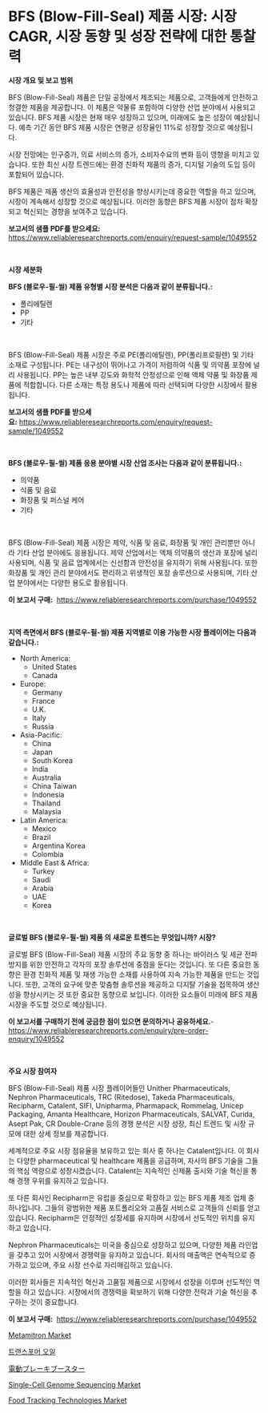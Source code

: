 <p><h1>BFS (Blow-Fill-Seal) 제품 시장: 시장 CAGR, 시장 동향 및 성장 전략에 대한 통찰력</h1></p><p><strong>시장 개요 및 보고 범위</strong></p>
<p><p>BFS (Blow-Fill-Seal) 제품은 단일 공정에서 제조되는 제품으로, 고객들에게 안전하고 청결한 제품을 제공합니다. 이 제품은 약물류 포함하여 다양한 산업 분야에서 사용되고 있습니다. BFS 제품 시장은 현재 매우 성장하고 있으며, 미래에도 높은 성장이 예상됩니다. 예측 기간 동안 BFS 제품 시장은 연평균 성장율인 11%로 성장할 것으로 예상됩니다. </p><p>시장 전망에는 인구증가, 의료 서비스의 증가, 소비자수요의 변화 등이 영향을 미치고 있습니다. 또한 최신 시장 트렌드에는 환경 친화적 제품의 증가, 디지털 기술의 도입 등이 포함되어 있습니다. </p><p>BFS 제품은 제품 생산의 효율성과 안전성을 향상시키는데 중요한 역할을 하고 있으며, 시장이 계속해서 성장할 것으로 예상됩니다. 이러한 동향은 BFS 제품 시장이 점차 확장되고 혁신되는 경향을 보여주고 있습니다.</p></p>
<p><strong>보고서의 샘플 PDF를 받으세요:</strong> <a href="https://www.reliableresearchreports.com/enquiry/request-sample/1049552">https://www.reliableresearchreports.com/enquiry/request-sample/1049552</a></p>
<p>&nbsp;</p>
<p><strong>시장 세분화</strong></p>
<p><strong>BFS (블로우-필-씰) 제품 유형별 시장 분석은 다음과 같이 분류됩니다.:</strong></p>
<p><ul><li>폴리에틸렌</li><li>PP</li><li>기타</li></ul></p>
<p>&nbsp;</p>
<p><p>BFS (Blow-Fill-Seal) 제품 시장은 주로 PE(폴리에틸렌), PP(폴리프로필렌) 및 기타 소재로 구성됩니다. PE는 내구성이 뛰어나고 가격이 저렴하여 식품 및 의약품 포장에 널리 사용됩니다. PP는 높은 내부 강도와 화학적 안정성으로 인해 액체 약품 및 화장품 제품에 적합합니다. 다른 소재는 특정 용도나 제품에 따라 선택되며 다양한 시장에서 활용됩니다.</p></p>
<p><strong>보고서의 샘플 PDF를 받으세요:</strong>&nbsp;<a href="https://www.reliableresearchreports.com/enquiry/request-sample/1049552">https://www.reliableresearchreports.com/enquiry/request-sample/1049552</a></p>
<p>&nbsp;</p>
<p><strong> BFS (블로우-필-씰) 제품 응용 분야별 시장 산업 조사는 다음과 같이 분류됩니다.:</strong></p>
<p><ul><li>의약품</li><li>식품 및 음료</li><li>화장품 및 퍼스널 케어</li><li>기타</li></ul></p>
<p>&nbsp;</p>
<p><p>BFS (Blow-Fill-Seal) 제품 시장은 제약, 식품 및 음료, 화장품 및 개인 관리뿐만 아니라 기타 산업 분야에도 응용됩니다. 제약 산업에서는 액체 의약품의 생산과 포장에 널리 사용되며, 식품 및 음료 업계에서는 신선함과 안전성을 유지하기 위해 사용됩니다. 또한 화장품 및 개인 관리 분야에서도 편리하고 위생적인 포장 솔루션으로 사용되며, 기타 산업 분야에서는 다양한 용도로 활용됩니다.</p></p>
<p><strong>이 보고서 구매:</strong>&nbsp; <a href="https://www.reliableresearchreports.com/purchase/1049552">https://www.reliableresearchreports.com/purchase/1049552</a></p>
<p>&nbsp;</p>
<p><strong>지역 측면에서 BFS (블로우-필-씰) 제품 지역별로 이용 가능한 시장 플레이어는 다음과 같습니다.:</strong></p>
<p><ul>
    <li>
        North America:
        <ul>
            <li>United States</li>
            <li>Canada</li>
        </ul>
    </li>
    <li>
        Europe:
        <ul>
            <li>Germany</li>
            <li>France</li>
            <li>U.K.</li>
            <li>Italy</li>
            <li>Russia</li>
        </ul>
    </li>
    <li>
        Asia-Pacific:
        <ul>
            <li>China</li>
            <li>Japan</li>
            <li>South Korea</li>
            <li>India</li>
            <li>Australia</li>
            <li>China Taiwan</li>
            <li>Indonesia</li>
            <li>Thailand</li>
            <li>Malaysia</li>
        </ul>
    </li>
    <li>
        Latin America:
        <ul>
            <li>Mexico</li>
            <li>Brazil</li>
            <li>Argentina Korea</li>
            <li>Colombia</li>
        </ul>
    </li>
    <li>
        Middle East & Africa:
        <ul>
            <li>Turkey</li>
            <li>Saudi</li>
            <li>Arabia</li>
            <li>UAE</li>
            <li>Korea</li>
        </ul>
    </li>
    </ul></p>
<p>&nbsp;</p>
<p><strong>글로벌 BFS (블로우-필-씰) 제품 의 새로운 트렌드는 무엇입니까? 시장?</strong></p>
<p><p>글로벌 BFS (Blow-Fill-Seal) 제품 시장의 주요 동향 중 하나는 바이러스 및 세균 전파 방지를 위한 안전하고 각자의 포장 솔루션에 중점을 둔다는 것입니다. 또 다른 중요한 동향은 환경 친화적 제품 및 재생 가능한 소재를 사용하여 지속 가능한 제품을 만드는 것입니다. 또한, 고객의 요구에 맞춘 맞춤형 솔루션을 제공하고 디지턀 기술을 접목하여 생산성을 향상시키는 것 또한 중요한 동향으로 보입니다. 이러한 요소들이 미래에 BFS 제품 시장을 주도할 것으로 예상됩니다.</p></p>
<p><strong>이 보고서를 구매하기 전에 궁금한 점이 있으면 문의하거나 공유하세요.</strong>- <a href="https://www.reliableresearchreports.com/enquiry/pre-order-enquiry/1049552">https://www.reliableresearchreports.com/enquiry/pre-order-enquiry/1049552</a></p>
<p>&nbsp;</p>
<p><strong>주요 시장 참여자</strong></p>
<p><p>BFS (Blow-Fill-Seal) 제품 시장 플레이어들인 Unither Pharmaceuticals, Nephron Pharmaceuticals, TRC (Ritedose), Takeda Pharmaceuticals, Recipharm, Catalent, SIFI, Unipharma, Pharmapack, Rommelag, Unicep Packaging, Amanta Healthcare, Horizon Pharmaceuticals, SALVAT, Curida, Asept Pak, CR Double-Crane 등의 경쟁 분석은 시장 성장, 최신 트렌드 및 시장 규모에 대한 상세 정보를 제공합니다.</p><p>세계적으로 주요 시장 점유율을 보유하고 있는 회사 중 하나는 Catalent입니다. 이 회사는 다양한 pharmaceutical 및 healthcare 제품을 공급하며, 자사의 BFS 기술을 그들의 핵심 역량으로 성장시켰습니다. Catalent는 지속적인 신제품 출시와 기술 혁신을 통해 경쟁 우위를 유지하고 있습니다.</p><p>또 다른 회사인 Recipharm은 유럽을 중심으로 확장하고 있는 BFS 제품 제조 업체 중 하나입니다. 그들의 광범위한 제품 포트폴리오와 고품질 서비스로 고객들의 신뢰를 얻고 있습니다. Recipharm은 안정적인 성장세를 유지하며 시장에서 선도적인 위치를 유지하고 있습니다.</p><p>Nephron Pharmaceuticals는 미국을 중심으로 성장하고 있으며, 다양한 제품 라인업을 갖추고 있어 시장에서 경쟁력을 유지하고 있습니다. 회사의 매출액은 연속적으로 증가하고 있으며, 주요 시장 선수로 자리매김하고 있습니다.</p><p>이러한 회사들은 지속적인 혁신과 고품질 제품으로 시장에서 성장을 이루며 선도적인 역할을 하고 있습니다. 시장에서의 경쟁력을 확보하기 위해 다양한 전략과 기술 혁신을 추구하는 것이 중요합니다.</p></p>
<p><strong>이 보고서 구매:</strong>&nbsp;&nbsp;<a href="https://www.reliableresearchreports.com/purchase/1049552">https://www.reliableresearchreports.com/purchase/1049552</a></p>
<p><p><a href="https://github.com/provorikovar/Market-Research-Report-List-3/blob/main/metamitron-market.md">Metamitron Market</a></p><p><a href="https://github.com/vsr06p4p49/Market-Research-Report-List-1/blob/main/1743454189827.md">트랜스포머 오일</a></p><p><a href="https://github.com/mreklxf44233/Market-Research-Report-List-1/blob/main/9778778189951.md">電動ブレーキブースター</a></p><p><a href="https://view.publitas.com/reportprime-1/single-cell-genome-sequencing-market-provides-a-comprehensive-analysis-including-a-macro-overview-of-the-market-as-well-as-micro-details-such-as-market-size-and-competitive-landscape/">Single-Cell Genome Sequencing Market</a></p><p><a href="https://view.publitas.com/reportprime-1/food-tracking-technologies-market-size-evaluating-its-market-trends-growth-and-projections-2023-2030/">Food Tracking Technologies Market</a></p></p>
